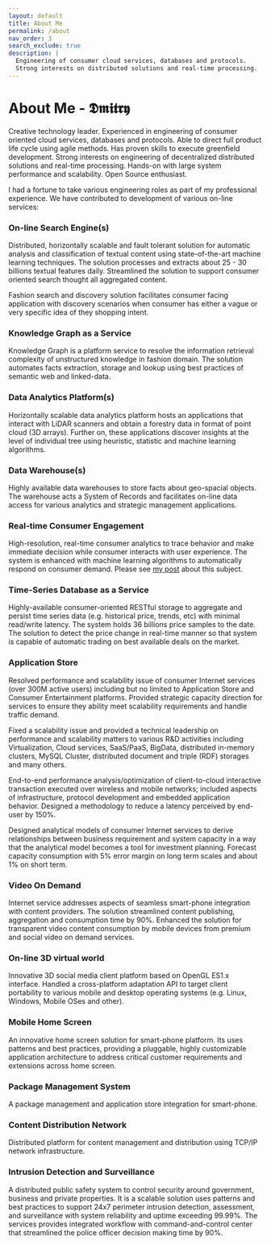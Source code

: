 ```yaml
---
layout: default
title: About Me
permalink: /about
nav_order: 3
search_exclude: true
description: |
  Engineering of consumer cloud services, databases and protocols.
  Strong interests on distributed solutions and real-time processing. 
---
```


# About Me - 𝕯𝖒𝖎𝖙𝖗𝖞

Creative technology leader. Experienced in engineering of consumer oriented cloud services, databases and protocols. Able to direct full product life cycle using agile methods. Has proven skills to execute greenfield development. Strong interests on engineering of decentralized distributed solutions and real-time processing. Hands-on with large system performance and scalability. Open Source enthusiast. 

I had a fortune to take various engineering roles as part of my professional experience. We have contributed to development of various on-line services:


### On-line Search Engine(s)

Distributed, horizontally scalable and fault tolerant solution for automatic analysis and classification of textual content using state-of-the-art machine learning techniques. The solution processes and extracts about 25 - 30 billions textual features daily. Streamlined the solution to support consumer oriented search thought all aggregated content.

Fashion search and discovery solution facilitates consumer facing application with discovery scenarios when consumer has either a vague or very specific idea of they shopping intent.


### Knowledge Graph as a Service

Knowledge Graph is a platform service to resolve the information retrieval complexity of unstructured knowledge in fashion domain. The solution automates facts extraction, storage and lookup using best practices of semantic web and linked-data.


### Data Analytics Platform(s)

Horizontally scalable data analytics platform hosts an applications that interact with LiDAR scanners and obtain a forestry data in format of point cloud (3D arrays). Further on, these applications discover insights at the level of individual tree using heuristic, statistic and machine learning algorithms.


### Data Warehouse(s)

Highly available data warehouses to store facts about geo-spacial objects. The warehouse acts a System of Records and facilitates on-line data access for various analytics and strategic management applications.


### Real-time Consumer Engagement

High-resolution, real-time consumer analytics to trace behavior and make immediate decision while consumer interacts with user experience. The system is enhanced with machine learning algorithms to automatically respond on consumer demand. Please see [my post](/2015/03/17/real-time-consumer-engagement.html) about this subject.


### Time-Series Database as a Service

Highly-available consumer-oriented RESTful storage to aggregate and persist time series data (e.g. historical price, trends, etc) with minimal read/write latency. The system holds 36 billions price samples to the date. The solution to detect the price change in real-time manner so that system is capable of automatic trading on best available deals on the market.


### Application Store

Resolved performance and scalability issue of consumer Internet services (over 300M active users) including but no limited to Application Store and Consumer Entertainment platforms. Provided strategic capacity direction for services to ensure they ability meet scalability requirements and handle traffic demand.

Fixed a scalability issue and provided a technical leadership on performance and scalability matters to various R&D activities including Virtualization, Cloud services, SaaS/PaaS, BigData, distributed in-memory clusters, MySQL Cluster, distributed document and triple (RDF) storages and many others.

End-to-end performance analysis/optimization of client-to-cloud interactive transaction executed over wireless and mobile networks; included aspects of infrastructure, protocol development and embedded application behavior. Designed a methodology to reduce a latency perceived by end-user by 150%.

Designed analytical models of consumer Internet services to derive relationships between business requirement and system capacity in a way that the analytical model becomes a tool for investment planning. Forecast capacity consumption with 5% error margin on long term scales and about 1% on short term.


### Video On Demand

Internet service addresses aspects of seamless smart-phone integration with content providers. The solution streamlined content publishing, aggregation and consumption time by 90%. Enhanced the solution for transparent video content consumption by mobile devices from premium and social video on demand services.

### On-line 3D virtual world

Innovative 3D social media client platform based on OpenGL ES1.x interface. Handled a cross-platform adaptation API to target client portability to various mobile and desktop operating systems (e.g. Linux, Windows, Mobile OSes and other).

### Mobile Home Screen

An innovative home screen solution for smart-phone platform. Its uses patterns and best practices, providing a pluggable, highly customizable application architecture to address critical customer requirements and extensions across home screen.

### Package Management System

A package management and application store integration for smart-phone. 

### Content Distribution Network

Distributed platform for content management and distribution using TCP/IP network infrastructure.

### Intrusion Detection and Surveillance

A distributed public safety system to control security around government, business and private properties. It is a scalable solution uses patterns and best practices to support 24x7 perimeter intrusion detection, assessment, and surveillance with system reliability and uptime exceeding 99.99%. The services provides integrated workflow with command-and-control center that streamlined the police officer decision making time by 90%.

